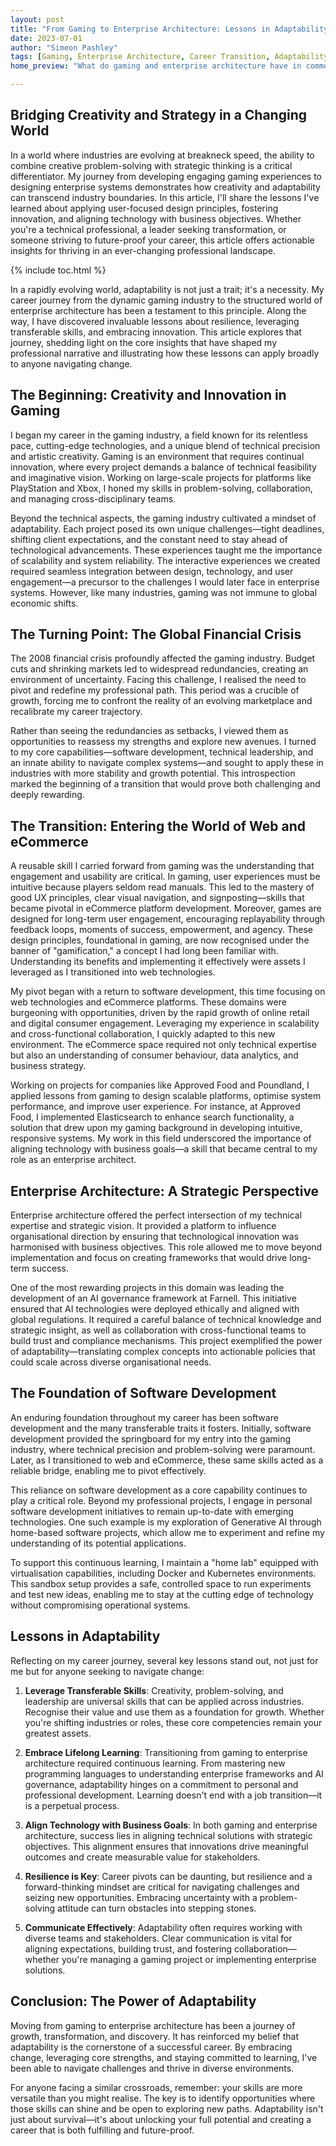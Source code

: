 ```yaml
---
layout: post
title: "From Gaming to Enterprise Architecture: Lessons in Adaptability"
date: 2023-07-01
author: "Simeon Pashley"
tags: [Gaming, Enterprise Architecture, Career Transition, Adaptability]
home_preview: "What do gaming and enterprise architecture have in common? More than you might think. Discover how creative problem-solving, resilience, and transferable skills can transcend industries. In this article, I share my journey from crafting immersive gaming experiences to designing enterprise systems, offering lessons in adaptability that can help you thrive in any career transition. Ready to unlock your potential? Dive in and learn how to turn challenges into opportunities!"

---
```


## Bridging Creativity and Strategy in a Changing World

In a world where industries are evolving at breakneck speed, the ability to combine creative problem-solving with strategic thinking is a critical differentiator. My journey from developing engaging gaming experiences to designing enterprise systems demonstrates how creativity and adaptability can transcend industry boundaries. In this article, I'll share the lessons I've learned about applying user-focused design principles, fostering innovation, and aligning technology with business objectives. Whether you're a technical professional, a leader seeking transformation, or someone striving to future-proof your career, this article offers actionable insights for thriving in an ever-changing professional landscape.

{% include toc.html %}

<!-- more -->

In a rapidly evolving world, adaptability is not just a trait; it's a necessity. My career journey from the dynamic gaming industry to the structured world of enterprise architecture has been a testament to this principle. Along the way, I have discovered invaluable lessons about resilience, leveraging transferable skills, and embracing innovation. This article explores that journey, shedding light on the core insights that have shaped my professional narrative and illustrating how these lessons can apply broadly to anyone navigating change.

## The Beginning: Creativity and Innovation in Gaming

I began my career in the gaming industry, a field known for its relentless pace, cutting-edge technologies, and a unique blend of technical precision and artistic creativity. Gaming is an environment that requires continual innovation, where every project demands a balance of technical feasibility and imaginative vision. Working on large-scale projects for platforms like PlayStation and Xbox, I honed my skills in problem-solving, collaboration, and managing cross-disciplinary teams.

Beyond the technical aspects, the gaming industry cultivated a mindset of adaptability. Each project posed its own unique challenges—tight deadlines, shifting client expectations, and the constant need to stay ahead of technological advancements. These experiences taught me the importance of scalability and system reliability. The interactive experiences we created required seamless integration between design, technology, and user engagement—a precursor to the challenges I would later face in enterprise systems. However, like many industries, gaming was not immune to global economic shifts.

## The Turning Point: The Global Financial Crisis

The 2008 financial crisis profoundly affected the gaming industry. Budget cuts and shrinking markets led to widespread redundancies, creating an environment of uncertainty. Facing this challenge, I realised the need to pivot and redefine my professional path. This period was a crucible of growth, forcing me to confront the reality of an evolving marketplace and recalibrate my career trajectory.

Rather than seeing the redundancies as setbacks, I viewed them as opportunities to reassess my strengths and explore new avenues. I turned to my core capabilities—software development, technical leadership, and an innate ability to navigate complex systems—and sought to apply these in industries with more stability and growth potential. This introspection marked the beginning of a transition that would prove both challenging and deeply rewarding.

## The Transition: Entering the World of Web and eCommerce

A reusable skill I carried forward from gaming was the understanding that engagement and usability are critical. In gaming, user experiences must be intuitive because players seldom read manuals. This led to the mastery of good UX principles, clear visual navigation, and signposting—skills that became pivotal in eCommerce platform development. Moreover, games are designed for long-term user engagement, encouraging replayability through feedback loops, moments of success, empowerment, and agency. These design principles, foundational in gaming, are now recognised under the banner of "gamification," a concept I had long been familiar with. Understanding its benefits and implementing it effectively were assets I leveraged as I transitioned into web technologies.



My pivot began with a return to software development, this time focusing on web technologies and eCommerce platforms. These domains were burgeoning with opportunities, driven by the rapid growth of online retail and digital consumer engagement. Leveraging my experience in scalability and cross-functional collaboration, I quickly adapted to this new environment. The eCommerce space required not only technical expertise but also an understanding of consumer behaviour, data analytics, and business strategy.

Working on projects for companies like Approved Food and Poundland, I applied lessons from gaming to design scalable platforms, optimise system performance, and improve user experience. For instance, at Approved Food, I implemented Elasticsearch to enhance search functionality, a solution that drew upon my gaming background in developing intuitive, responsive systems. My work in this field underscored the importance of aligning technology with business goals—a skill that became central to my role as an enterprise architect.

## Enterprise Architecture: A Strategic Perspective

Enterprise architecture offered the perfect intersection of my technical expertise and strategic vision. It provided a platform to influence organisational direction by ensuring that technological innovation was harmonised with business objectives. This role allowed me to move beyond implementation and focus on creating frameworks that would drive long-term success.

One of the most rewarding projects in this domain was leading the development of an AI governance framework at Farnell. This initiative ensured that AI technologies were deployed ethically and aligned with global regulations. It required a careful balance of technical knowledge and strategic insight, as well as collaboration with cross-functional teams to build trust and compliance mechanisms. This project exemplified the power of adaptability—translating complex concepts into actionable policies that could scale across diverse organisational needs.

## The Foundation of Software Development

An enduring foundation throughout my career has been software development and the many transferable traits it fosters. Initially, software development provided the springboard for my entry into the gaming industry, where technical precision and problem-solving were paramount. Later, as I transitioned to web and eCommerce, these same skills acted as a reliable bridge, enabling me to pivot effectively.

This reliance on software development as a core capability continues to play a critical role. Beyond my professional projects, I engage in personal software development initiatives to remain up-to-date with emerging technologies. One such example is my exploration of Generative AI through home-based software projects, which allow me to experiment and refine my understanding of its potential applications.

To support this continuous learning, I maintain a "home lab" equipped with virtualisation capabilities, including Docker and Kubernetes environments. This sandbox setup provides a safe, controlled space to run experiments and test new ideas, enabling me to stay at the cutting edge of technology without compromising operational systems.

## Lessons in Adaptability

Reflecting on my career journey, several key lessons stand out, not just for me but for anyone seeking to navigate change:

1. **Leverage Transferable Skills**: Creativity, problem-solving, and leadership are universal skills that can be applied across industries. Recognise their value and use them as a foundation for growth. Whether you're shifting industries or roles, these core competencies remain your greatest assets.

2. **Embrace Lifelong Learning**: Transitioning from gaming to enterprise architecture required continuous learning. From mastering new programming languages to understanding enterprise frameworks and AI governance, adaptability hinges on a commitment to personal and professional development. Learning doesn't end with a job transition—it is a perpetual process.

3. **Align Technology with Business Goals**: In both gaming and enterprise architecture, success lies in aligning technical solutions with strategic objectives. This alignment ensures that innovations drive meaningful outcomes and create measurable value for stakeholders.

4. **Resilience is Key**: Career pivots can be daunting, but resilience and a forward-thinking mindset are critical for navigating challenges and seizing new opportunities. Embracing uncertainty with a problem-solving attitude can turn obstacles into stepping stones.

5. **Communicate Effectively**: Adaptability often requires working with diverse teams and stakeholders. Clear communication is vital for aligning expectations, building trust, and fostering collaboration—whether you're managing a gaming project or implementing enterprise solutions.

## Conclusion: The Power of Adaptability

Moving from gaming to enterprise architecture has been a journey of growth, transformation, and discovery. It has reinforced my belief that adaptability is the cornerstone of a successful career. By embracing change, leveraging core strengths, and staying committed to learning, I've been able to navigate challenges and thrive in diverse environments.

For anyone facing a similar crossroads, remember: your skills are more versatile than you might realise. The key is to identify opportunities where those skills can shine and be open to exploring new paths. Adaptability isn't just about survival—it's about unlocking your full potential and creating a career that is both fulfilling and future-proof.

